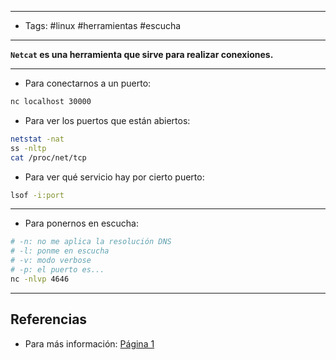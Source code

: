 -------
- Tags: #linux #herramientas #escucha
------

**`Netcat` es una herramienta que sirve para realizar conexiones.**

---

- Para conectarnos a un puerto:

```BASH
nc localhost 30000
```

- Para ver los puertos que están abiertos:

```BASH
netstat -nat
ss -nltp
cat /proc/net/tcp
```

- Para ver qué servicio hay por cierto puerto:

```BASH
lsof -i:port
```

---

- Para ponernos en escucha:

```BASH
# -n: no me aplica la resolución DNS
# -l: ponme en escucha
# -v: modo verbose
# -p: el puerto es...
nc -nlvp 4646
```


---
## Referencias

- Para más información: [Página 1](https://blog.desdelinux.net/usando-netcat-algunos-comandos-practicos/)